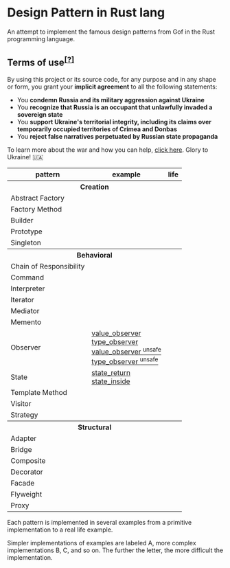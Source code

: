 # Design Pattern in Rust lang
An attempt to implement the famous design patterns from Gof in the Rust programming language.


## Terms of use<sup>[[?]](https://github.com/Tyrrrz/.github/blob/master/docs/why-so-political.md)</sup>

By using this project or its source code, for any purpose and in any shape or form, you grant your **implicit agreement** to all the following statements:

- You **condemn Russia and its military aggression against Ukraine**
- You **recognize that Russia is an occupant that unlawfully invaded a sovereign state**
- You **support Ukraine's territorial integrity, including its claims over temporarily occupied territories of Crimea and Donbas**
- You **reject false narratives perpetuated by Russian state propaganda**

To learn more about the war and how you can help, [click here](https://tyrrrz.me/ukraine). Glory to Ukraine! 🇺🇦

<table>
  <tr>
    <th>pattern</th>
    <th>example</th>
    <th>life</th>
  </tr>
  <tr>
    <th colspan="3">Creation
  </tr>
  
  <tr>
    <td>Abstract Factory</td>
    <td></td>
    <td></td>
  </tr>
  
  <tr>
    <td>Factory Method</td>
    <td></td>
    <td></td>
  </tr>

  <tr>
    <td>Builder</td>
    <td></td>
    <td></td>
  </tr>

  <tr>
    <td>Prototype</td>
    <td></td>
    <td></td>
  </tr>
  
  <tr>
    <td>Singleton</td>
    <td></td>
    <td></td>
  </tr>
  
  <tr>
    <th colspan="3">Behavioral
  </tr>
  
  <tr>
    <td>Chain of Responsibility</td>
    <td></td>
    <td></td>
  </tr>
  
  <tr>
    <td>Command</td>
    <td></td>
    <td></td>
  </tr>
  
  <tr>
    <td>Interpreter</td>
    <td></td>
    <td></td>
  </tr>
  
  <tr>
    <td>Iterator</td>
    <td></td>
    <td></td>
  </tr>
  
  <tr>
    <td>Mediator</td>
    <td></td>
    <td></td>
  </tr>
 
  <tr>
    <td>Memento</td>
    <td></td>
    <td></td>
  </tr>
  
  <tr>
    <td>Observer</td>
    <td>
        <a href="/patterns/observer/safe/value_observer/main.rs">value_observer</a><br>
        <a href="/patterns/observer/safe/type_observer/main.rs">type_observer</a><br>
        <a href="/patterns/observer/unsafe/value_observer/main.rs">value_observer <sup>unsafe</sup></a><br>
        <a href="/patterns/observer/unsafe/type_observer/main.rs">type_observer <sup>unsafe</sup></a>
    </td>
    <td></td>
  </tr>
  
  <tr>
    <td>State</td>
    <td>
        <a href="/patterns/state/state_return/main.rs">state_return</a><br>
        <a href="/patterns/state/state_inside/main.rs">state_inside</a>
    </td>
    <td></td>
  </tr>
   
  <tr>
    <td>Template Method</td>
    <td></td>
    <td></td>
  </tr>
  
  <tr>
    <td>Visitor</td>
    <td></td>
    <td></td>
  </tr>
  
  <tr>
    <td>Strategy</td>
    <td></td>
    <td></td>
  </tr>
  
  <tr>
    <th colspan="3">Structural
  </tr>
  
  <tr>
    <td>Adapter</td>
    <td></td>
    <td></td>
  </tr>
  
  <tr>
    <td>Bridge</td>
    <td></td>
    <td></td>
  </tr>
  
  <tr>
    <td>Composite</td>
    <td></td>
    <td></td>
  </tr>
  
  <tr>
    <td>Decorator</td>
    <td></td>
    <td></td>
  </tr>
  
  <tr>
    <td>Facade</td>
    <td></td>
    <td></td>
  </tr>
  
  <tr>
    <td>Flyweight</td>
    <td></td>
    <td></td>
  </tr>
  
  <tr>
    <td>Proxy</td>
    <td></td>
    <td></td>
  </tr>
</table>

Each pattern is implemented in several examples from a primitive implementation to a real life example.

Simpler implementations of examples are labeled A, more complex implementations B, C, and so on. The further the letter, the more difficult the implementation.
